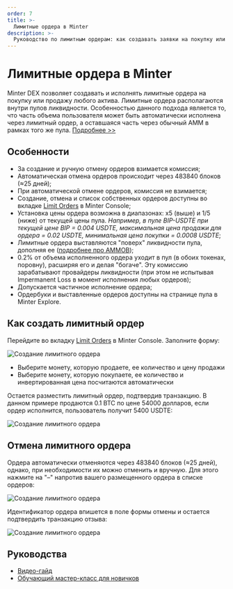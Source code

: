 ```yaml
---
order: 7
title: >-
  Лимитные ордера в Minter
description: >-
  Руководство по лимитным ордерам: как создавать заявки на покупку или продажу криптовалют в Minter.
---
```


# Лимитные ордера в Minter

Minter DEX позволяет создавать и исполнять лимитные ордера на покупку или продажу любого актива. Лимитные ордера располагаются внутри пулов ликвидности. Особенностью данного подхода является то, что часть объема пользователя может быть автоматически исполнена через лимитный ордер, а оставшаяся часть через обычный AMM в рамках того же пула. [Подробнее >>](https://daniillashin.medium.com/minter-2-on-chain-automated-market-maker-with-order-book-5c98869682c9)

## Особенности
- За создание и ручную отмену ордеров взимается комиссия;
- Автоматическая отмена ордеров происходит через 483840 блоков (≈25 дней);
- При автоматической отмене ордеров, комиссия не взимается;
- Создание, отмена и список собственных ордеров доступны во вкладке [Limit Orders](https://console.minter.network/ru/order) в Minter Console;
- Установка цены ордера возможна в диапазонах: x5 (выше) и 1/5 (ниже) от текущей цены пула. *Например, в пуле BIP-USDTE при текущей цене BIP = 0.004 USDTE, максимальная цена продажи для ордера = 0.02 USDTE, минимальная цена покупки = 0.0008 USDTE*;
- Лимитные ордера выставляются "поверх" ликвидности пула, дополняя ее ([подробнее про AMMOB](https://daniillashin.medium.com/minter-2-on-chain-automated-market-maker-with-order-book-5c98869682c9));
- 0.2% от объема исполненного ордера уходит в пул (в обоих токенах, поровну), расширяя его и делая "богаче". Эту комиссию зарабатывают провайдеры ликвидности (при этом не испытывая Impermanent Loss в момент исполнения любых ордеров);
- Допускается частичное исполнение ордера;
- Ордербуки и выставленные ордеров доступны на странице пула в Minter Explore.

## Как создать лимитный ордер
Перейдите во вкладку [Limit Orders](https://console.minter.network/ru/order) в Minter Console. Заполните форму:

![Создание лимитного ордера](/img/docs/limit-1.png)

- Выберите монету, которую продаете, ее количество и цену продажи
- Выберите монету, которую покупаете, ее количество и инвертированная цена посчитаются автоматически

Остается разместить лимитный ордер, подтвердив транзакцию. В данном примере продаются 0.1 BTC по цене 54000 долларов, если ордер исполнится, пользователь получит 5400 USDTE:

![Создание лимитного ордера](/img/docs/limit-2.png)

## Отмена лимитного ордера

Ордера автоматически отменяются через 483840 блоков (≈25 дней), однако, при необходимости их можно отменить и вручную. Для этого нажмите на "–" напротив вашего размещенного ордера в списке ордеров:

![Создание лимитного ордера](/img/docs/limit-3.png)

Идентификатор ордера впишется в поле формы отмены и остается подтвердить транзакцию отзыва:

![Создание лимитного ордера](/img/docs/limit-4.png)

## Руководства
- [Видео-гайд](https://www.youtube.com/watch?v=YdXq0L_kw0c)
- [Обучающий мастер-класс для новичков](https://t.me/MinterNetwork/2432)